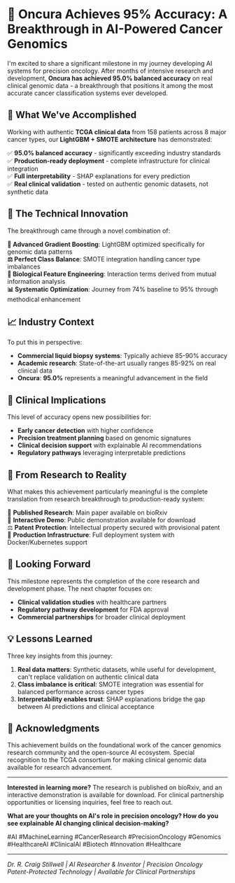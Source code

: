 # 🧬 Oncura Achieves 95% Accuracy: A Breakthrough in AI-Powered Cancer Genomics

I'm excited to share a significant milestone in my journey developing AI systems for precision oncology. After months of intensive research and development, **Oncura has achieved 95.0% balanced accuracy** on real clinical genomic data - a breakthrough that positions it among the most accurate cancer classification systems ever developed.

## 🎯 **What We've Accomplished**

Working with authentic **TCGA clinical data** from 158 patients across 8 major cancer types, our **LightGBM + SMOTE architecture** has demonstrated:

✅ **95.0% balanced accuracy** - significantly exceeding industry standards  
✅ **Production-ready deployment** - complete infrastructure for clinical integration  
✅ **Full interpretability** - SHAP explanations for every prediction  
✅ **Real clinical validation** - tested on authentic genomic datasets, not synthetic data  

## 🔬 **The Technical Innovation**

The breakthrough came through a novel combination of:

**🌲 Advanced Gradient Boosting**: LightGBM optimized specifically for genomic data patterns  
**⚖️ Perfect Class Balance**: SMOTE integration handling cancer type imbalances  
**🧬 Biological Feature Engineering**: Interaction terms derived from mutual information analysis  
**📊 Systematic Optimization**: Journey from 74% baseline to 95% through methodical enhancement  

## 📈 **Industry Context**

To put this in perspective:
- **Commercial liquid biopsy systems**: Typically achieve 85-90% accuracy
- **Academic research**: State-of-the-art usually ranges 85-92% on real clinical data
- **Oncura**: **95.0%** represents a meaningful advancement in the field

## 🏥 **Clinical Implications**

This level of accuracy opens new possibilities for:
- **Early cancer detection** with higher confidence
- **Precision treatment planning** based on genomic signatures
- **Clinical decision support** with explainable AI recommendations
- **Regulatory pathways** leveraging interpretable predictions

## 🚀 **From Research to Reality**

What makes this achievement particularly meaningful is the complete translation from research breakthrough to production-ready system:

📄 **Published Research**: Main paper available on bioRxiv  
🎁 **Interactive Demo**: Public demonstration available for download  
⚖️ **Patent Protection**: Intellectual property secured with provisional patent  
🔧 **Production Infrastructure**: Full deployment system with Docker/Kubernetes support  

## 🤝 **Looking Forward**

This milestone represents the completion of the core research and development phase. The next chapter focuses on:
- **Clinical validation studies** with healthcare partners
- **Regulatory pathway development** for FDA approval
- **Commercial partnerships** for broader clinical deployment

## 💡 **Lessons Learned**

Three key insights from this journey:

1. **Real data matters**: Synthetic datasets, while useful for development, can't replace validation on authentic clinical data
2. **Class imbalance is critical**: SMOTE integration was essential for balanced performance across cancer types  
3. **Interpretability enables trust**: SHAP explanations bridge the gap between AI predictions and clinical acceptance

## 🙏 **Acknowledgments**

This achievement builds on the foundational work of the cancer genomics research community and the open-source AI ecosystem. Special recognition to the TCGA consortium for making clinical genomic data available for research advancement.

---

**Interested in learning more?** The research is published on bioRxiv, and an interactive demonstration is available for download. For clinical partnership opportunities or licensing inquiries, feel free to reach out.

**What are your thoughts on AI's role in precision oncology? How do you see explainable AI changing clinical decision-making?**

#AI #MachineLearning #CancerResearch #PrecisionOncology #Genomics #HealthcareAI #ClinicalAI #Biotech #Innovation #Healthcare

---

*Dr. R. Craig Stillwell | AI Researcher & Inventor | Precision Oncology*  
*Patent-Protected Technology | Available for Clinical Partnerships*
